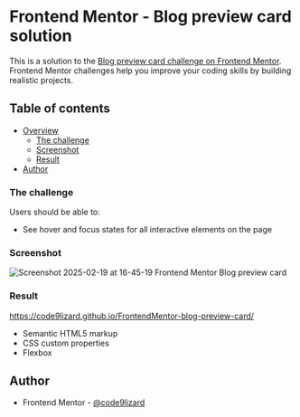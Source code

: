 # Frontend Mentor - Blog preview card solution

This is a solution to the [Blog preview card challenge on Frontend Mentor](https://www.frontendmentor.io/challenges/blog-preview-card-ckPaj01IcS). Frontend Mentor challenges help you improve your coding skills by building realistic projects. 

## Table of contents

- [Overview](#overview)
  - [The challenge](#the-challenge)
  - [Screenshot](#screenshot)
  - [Result](#result)
- [Author](#author)

### The challenge

Users should be able to:

- See hover and focus states for all interactive elements on the page

### Screenshot

![Screenshot 2025-02-19 at 16-45-19 Frontend Mentor Blog preview card](https://github.com/user-attachments/assets/ce8bd311-79ce-4463-92c8-bd011ee4fb57)

### Result

https://code9lizard.github.io/FrontendMentor-blog-preview-card/
- Semantic HTML5 markup
- CSS custom properties
- Flexbox

## Author

- Frontend Mentor - [@code9lizard](https://www.frontendmentor.io/profile/code9lizard)
